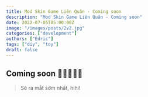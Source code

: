 ```yaml
---
title: Mod Skin Game Liên Quân - Coming soon
description: "Mod Skin Game Liên Quân - Coming soon"
date: 2022-07-05T05:00:00Z
image: "/images/posts/2v2.jpg"
categories: ["development"]
authors: ["Edric"]
tags: ["diy", "toy"]
draft: false
---
```


## Coming soon 🚀🚀🚀🚀🚀

> Sẽ ra mắt sớm nhất, hihi!